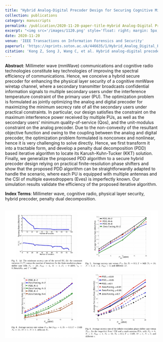 ```yaml
---
title: "Hybrid Analog-Digital Precoder Design for Securing Cognitive Millimeter Wave Networks"
collection: publications
category: manuscripts
permalink: /publication/2020-11-20-paper-title-Hybrid Analog-Digital Precoder Design for Securing Cognitive Millimeter Wave Networks
excerpt: "<img src='/images/1120.png' style='float: right; margin: 5px;'>We investigates the hybrid secure precoder design for cognitive millimeter wave (mmWave) networks to enhance physical layer security. The authors aim to maximize the minimum secrecy rate of secondary users under constraints on interference power and quality of service. They formulate a non-convex optimization problem and propose a penalty dual decomposition (PDD) based iterative algorithm to solve it. Simulation results demonstrate the efficiency of the proposed algorithm in improving secrecy performance compared to traditional methods."
date: 2020-11-20
venue: 'IEEE Transactions on Information Forensics and Security'
paperurl: 'https://eprints.soton.ac.uk/446635/1/Hybrid_Analog_Digital_Precoder_Design_for_Securing_Cognitive_Millimeter_Wave_Networks.pdf'
citation: 'Kong Z, Song J, Wang C, et al. Hybrid analog-digital precoder design for securing cognitive millimeter wave networks[J]. IEEE Transactions on Information Forensics and Security, 2020, 16: 4019-4034.'
---
```



**Abstract**: Millimeter wave (mmWave) communications and cognitive radio technologies constitute key technologies of improving the spectral efficiency of communications. Hence, we conceive a hybrid secure precoder for enhancing the physical layer security of a cognitive mmWave wiretap channel, where a secondary transmitter broadcasts confidential information signals to multiple secondary users under the interference temperature constraint of the primary user (PU). The optimization problem is formulated as jointly optimizing the analog and digital precoder for maximizing the minimum secrecy rate of all the secondary users under practical constraints. In particular, our design satisfies the constraint on the maximum interference power received by multiple PUs, as well as the secondary users' minimum quality-of-service (Qos), and the unit-modulus constraint on the analog precoder. Due to the non-convexity of the resultant objective function and owing to the coupling between the analog and digital precoder, the optimization problem formulated is nonconvex and nonlinear, hence it is very challenging to solve directly. Hence, we first transform it into a tractable form, and develop a penalty dual decomposition (PDD) based iterative algorithm to locate its Karush-Kuhn-Tucker (KKT) solution. Finally, we generalize the proposed PDD algorithm to a secure hybrid precoder design relying on practical finite-resolution phase shifters and show that the proposed PDD algorithm can be straightforwardly adapted to handle the scenario, where each PU is equipped with multiple antennas and the CSI of multiple eavesdroppers (Eves) is imperfectly known. Our simulation results validate the efficiency of the proposed iterative algorithm.


**Index Terms**: Millimeter wave, cognitive radio, physical layer security, hybrid precoder, penalty dual decomposition.


<br/><img src='/images/HAD.png' width = "600">
